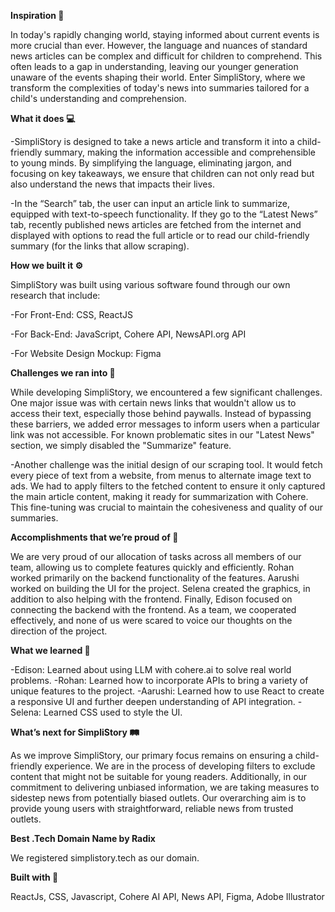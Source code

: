 **Inspiration 📜**

In today's rapidly changing world, staying informed about current events is more crucial than ever. However, the language and nuances of standard news articles can be complex and difficult for children to comprehend. This often leads to a gap in understanding, leaving our younger generation unaware of the events shaping their world. Enter SimpliStory, where we transform the complexities of today's news into summaries tailored for a child's understanding and comprehension.

**What it does 💻**

-SimpliStory is designed to take a news article and transform it into a child-friendly summary, making the information accessible and comprehensible to young minds. By simplifying the language, eliminating jargon, and focusing on key takeaways, we ensure that children can not only read but also understand the news that impacts their lives.


-In the “Search” tab, the user can input an article link to summarize, equipped with text-to-speech functionality. If they go to the “Latest News” tab, recently published news articles are fetched from the internet and displayed with options to read the full article or to read our child-friendly summary (for the links that allow scraping).

**How we built it ⚙️**

SimpliStory was built using various software found through our own research that include:

-For Front-End: CSS, ReactJS

-For Back-End: JavaScript, Cohere API, NewsAPI.org API

-For Website Design Mockup: Figma

**Challenges we ran into 🤔**

While developing SimpliStory, we encountered a few significant challenges. One major issue was with certain news links that wouldn't allow us to access their text, especially those behind paywalls. Instead of bypassing these barriers, we added error messages to inform users when a particular link was not accessible. For known problematic sites in our "Latest News" section, we simply disabled the "Summarize" feature.

-Another challenge was the initial design of our scraping tool. It would fetch every piece of text from a website, from menus to alternate image text to ads. We had to apply filters to the fetched content to ensure it only captured the main article content, making it ready for summarization with Cohere. This fine-tuning was crucial to maintain the cohesiveness and quality of our summaries.

**Accomplishments that we’re proud of 🎯**

We are very proud of our allocation of tasks across all members of our team, allowing us to complete features quickly and efficiently. Rohan worked primarily on the backend functionality of the features. Aarushi worked on building the UI for the project. Selena created the graphics, in addition to also helping with the frontend. Finally, Edison focused on connecting the backend with the frontend. As a team, we cooperated effectively, and none of us were scared to voice our thoughts on the direction of the project.

**What we learned 🧠**

-Edison: Learned about using LLM with cohere.ai to solve real world problems. 
-Rohan: Learned how to incorporate APIs to bring a variety of unique features to the project. 
-Aarushi: Learned how to use React to create a responsive UI and further deepen understanding of API integration. 
-Selena: Learned CSS used to style the UI.

**What’s next for SimpliStory 🛤️**

As we improve SimpliStory, our primary focus remains on ensuring a child-friendly experience. We are in the process of developing filters to exclude content that might not be suitable for young readers. Additionally, in our commitment to delivering unbiased information, we are taking measures to sidestep news from potentially biased outlets. Our overarching aim is to provide young users with straightforward, reliable news from trusted outlets.

**Best .Tech Domain Name by Radix**

We registered simplistory.tech as our domain.

**Built with 🦾**

ReactJs, CSS, Javascript, Cohere AI API, News API, Figma, Adobe Illustrator

